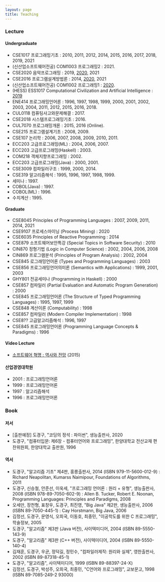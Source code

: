 ```yaml
---
layout: page
title: Teaching
---
```


### Lecture

#### Undergraduate
- CSE1017 프로그래밍기초 : 2010, 2011, 2012, 2014, 2015, 2016, 2017, 2018, 2019, 2021
- (신산업소프트웨어전공) COM1003 프로그래밍2 : 2021.
- CSE2020 음악프로그래밍 : 2019, [2020](https://doggzone.github.io/cse2020/), 2021
- CSE2016 프로그램설계방법론 : 2014, [2020](https://doggzone.github.io/cse2016/), 2021
- (신산업소프트웨어전공) COM1002 프로그래밍1 : [2020](https://doggzone.github.io/com1002/).
- (HESS) ESS1017 Computational Civilization and Artificial Intelligence : [2019](https://doggzone.github.io/CCAI/)
- ENE414 프로그래밍언어론 : 1996, 1997, 1998, 1999, 2000, 2001, 2002, 2003, 2004, 2011, 2012, 2015, 2016, 2018.
- CUL0118 컴퓨팅사고와문제해결 : 2017.
- CSE2018 시스템프로그래밍기초 : 2016.
- CUL7070 프로그래밍개론 : 2015, 2016 (Online).
- CSE215 프로그램설계기초 : 2008, 2009.
- CSE107 논리학 : 2006, 2007, 2008, 2009, 2010, 2011.
- ECC203 고급프로그래밍(ML) : 2004, 2006, 2007.
- ECC203 고급프로그래밍(Haskell) : 2003.
- COM218 객체지향프로그래밍 : 2002.
- ECC203 고급프로그래밍(Java) : 2000, 2001.
- CSE3009 컴파일러구조 : 1999, 2000, 2014.
- CSE319 알고리즘해석 : 1995, 1996, 1997, 1998, 1999.
- 세미나 : 1997.
- COBOL(Java) : 1997.
- COBOL(ML) : 1996.
- 수치계산 : 1995.

#### Graduate
- CSE8045 Principles of Programming Languages : 2007, 2009, 2011, 2014, 2021
- CSE9107 프로세스마이닝 (Process Mining) : 2020
- CSE6035 Principles of Reactive Programming : 2014
- CSE879 소프트웨어보안특강 (Special Topics in Software Security) : 2010
- CIN870 정형기법 (Logic in Computer Science) : 2002, 2004, 2006, 2008
- CIN869 프로그램분석 (Principles of Program Analysis) : 2002, 2004
- CSE845 로그래밍언어론 (Types and Programming Languages) : 2003
- CSE856 프로그래밍언어의미론 (Semantics with Applications) : 1999, 2001, 2003
- GHY801 전공세미나 (Programming in Haskell) : 2000
- CSE857 컴파일러 (Partial Evaluation and Automatic Program Generation) : 2000
- CSE845 프로그래밍언어론 (The Structure of Typed Programming Languages) : 1995, 1997, 1999
- CSE848 계산이론 (Computability) : 1998
- CSE857 컴파일러 (Modern Compiler Implementation) : 1998
- CSE8?? 고급알고리즘해석 : 1996, 1997
- CSE845 프로그래밍언어론 (Programming Language Concepts & Paradigms) : 1996

#### Video Lecture
- [소프트웨어 혁명 : 역사와 전망](https://youtu.be/PrEs7Fbwflk) (2015)

#### 산업경영대학원
- 2001 : 프로그래밍언어론
- 1999 : 프로그래밍언어론
- 1997 : 알고리즘해석
- 1996 : 프로그래밍언어론

### Book

#### 저서
- [출판예정] 도경구, "코딩의 정석 : 파이썬", 생능출판사, 2020
- 도경구, "컴퓨터입문: 제6장 - 컴퓨터언어와 프로그래밍", 한양대학교 전산교재 편찬위원회, 한양대학교 출판원, 1996

#### 역서
- 도경구, "알고리즘 기초" 제4판, 홍릉출판사, 2014
(ISBN 979-11-5600-012-9) : Richard Neapolitan, Kumarss Naimipour, Foundations of Algorithms, 2011
- 도경구, 신승철, 안준선, 이욱세, "프로그래밍 언어론 : 원리 + 유형", 생능출판사, 2008 (ISBN 978-89-7050-602-9) : Allen B. Tucker, Robert E. Noonan, Programming Languages: Principles and Paradigms, 2008
- 오세만, 장천형, 표창우, 도경구, 최진영, "Big Java" 제2판, 생능출판사, 2006 (ISBN 89-7050-445-1) : Cay Horstmann, Big Java, 2006
- 김정선, 도경구, 문영식, 오희국, 이동호, 최중민, "이공학도를 위한 C 프로그래밍", 학술정보, 2005
- 도경구, "알고리즘" 제3판 (Java 버전), 사이텍미디어, 2004 (ISBN 89-5550-143-9)
- 도경구, "알고리즘" 제3판 (C++ 버전), 사이텍미디어, 2004 (ISBN 89-5550-140-4)
- 김재훈, 도경구, 우균, 정덕길, 정민수, "컴파일러제작: 원리와 실제", 영한출판사, 2002 (ISBN 89-87318-45-1)
- 도경구, "알고리즘", 사이텍미디어, 1999 (ISBN 89-88397-24-X)
- 김정선, 도경구, 박성주, 오희국, 최중민, "C언어와 프로그래밍", 교보문고, 1998 (ISBN 89-7085-249-2 93000)
